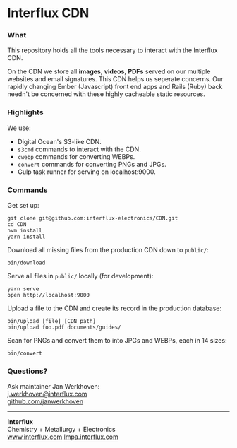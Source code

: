 # Interflux CDN

### What

This repository holds all the tools necessary to interact with the Interflux CDN.

On the CDN we store all **images**, **videos**, **PDFs** served on our multiple websites and email signatures. This CDN helps us seperate concerns. Our rapidly changing Ember (Javascript) front end apps and Rails (Ruby) back needn't be concerned with these highly cacheable static resources.

### Highlights

We use:

- Digital Ocean's S3-like CDN.
- `s3cmd` commands to interact with the CDN.
- `cwebp` commands for converting WEBPs.
- `convert` commands for converting PNGs and JPGs.
- Gulp task runner for serving on localhost:9000.

### Commands

Get set up:

```
git clone git@github.com:interflux-electronics/CDN.git
cd CDN
nvm install
yarn install
```

Download all missing files from the production CDN down to `public/`:

```
bin/download
```

Serve all files in `public/` locally (for development):

```
yarn serve
open http://localhost:9000
```

Upload a file to the CDN and create its record in the production database:

```
bin/upload [file] [CDN path]
bin/upload foo.pdf documents/guides/
```

Scan for PNGs and convert them to into JPGs and WEBPs, each in 14 sizes:

```
bin/convert
```

### Questions?

Ask maintainer Jan Werkhoven:  
<a href="mailto:j.werkhoven@interflux.com">j.werkhoven@interflux.com</a>  
<a href="https://github.com/janwerkhoven">github.com/janwerkhoven</a>

---

**Interflux**  
Chemistry + Metallurgy + Electronics  
<a href="https://www.interflux.com">www.interflux.com</a>
<a href="https://lmpa.interflux.com">lmpa.interflux.com</a>
